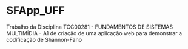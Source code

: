 # SFApp_UFF
Trabalho da Disciplina TCC00281 - FUNDAMENTOS DE SISTEMAS MULTIMÍDIA - A1 de criação de uma aplicação web para demonstrar a codificação de Shannon-Fano
